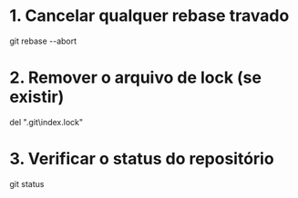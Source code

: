 # 1. Cancelar qualquer rebase travado
git rebase --abort

# 2. Remover o arquivo de lock (se existir)
del ".git\index.lock"

# 3. Verificar o status do repositório
git status
